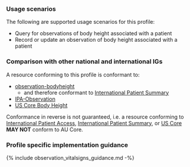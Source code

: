 ### Usage scenarios

The following are supported usage scenarios for this profile:

- Query for observations of body height associated with a patient
- Record or update an observation of body height associated with a patient


### Comparison with other national and international IGs

A resource conforming to this profile is conformant to:
- [observation-bodyheight](http://hl7.org/fhir/R4/observation-bodyheight.html)
  - and therefore conformant to [International Patient Summary](http://build.fhir.org/ig/HL7/fhir-ips)
- [IPA-Observation](https://build.fhir.org/ig/HL7/fhir-ipa/StructureDefinition-ipa-observation.html)
- [US Core Body Height](http://hl7.org/fhir/us/core/StructureDefinition/us-core-body-height)

Conformance in reverse is not guaranteed, i.e. a resource conforming to [International Patient Access](https://build.fhir.org/ig/HL7/fhir-ipa), [International Patient Summary](http://build.fhir.org/ig/HL7/fhir-ips), or [US Core](http://hl7.org/fhir/us/core) **MAY NOT** conform to AU Core.


### Profile specific implementation guidance


{% include observation_vitalsigns_guidance.md -%}
